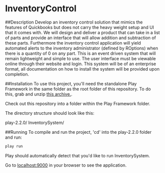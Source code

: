 InventoryControl
================

##Description
Develop an inventory control solution that mimics the features of Quickbooks but does not carry the heavy weight setup and UI that it comes with.  We will design and deliver a product that can take in a list of parts and provide an interface that will allow addition and subtraction of these parts.  Furthermore the inventory control application will yield automated alerts to the inventory administrator (defined by ROptions) when there is a quantity of 0 on any part.  This is an event driven system that will remain lightweight and simple to use.  The user interface must be viewable online through their website and login.  This system will be of an enterprise format, all documentation on how to install the system will be provided upon completion.

##Installation
To use this project, you'll need the standalone Play Framework in the same folder as the root folder of this repository. To do this, grab and unzip <a href="http://downloads.typesafe.com/play/2.2.0/play-2.2.0.zip">this archive.</a>.

Check out this repository into a folder within the Play Framework folder.

The directory structure should look like this:

  play-2.2.0/
    InventorySystem/


##Running
To compile and run the project, 'cd' into the play-2.2.0 folder and run:

`````bash
play run

`````

Play should automatically detect that you'd like to run InventorySystem.


Go to <a href="localhost:9000">localhost:9000</a> in your browser to see the application.
